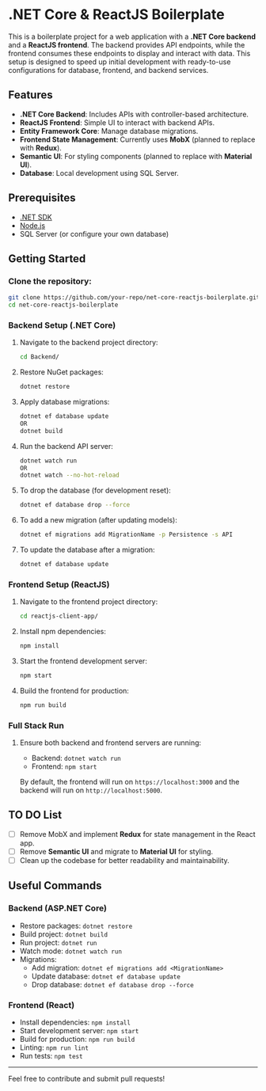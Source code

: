 
# .NET Core & ReactJS Boilerplate

This is a boilerplate project for a web application with a **.NET Core backend** and a **ReactJS frontend**. The backend provides API endpoints, while the frontend consumes these endpoints to display and interact with data. This setup is designed to speed up initial development with ready-to-use configurations for database, frontend, and backend services.

## Features

-   **.NET Core Backend**: Includes APIs with controller-based architecture.
-   **ReactJS Frontend**: Simple UI to interact with backend APIs.
-   **Entity Framework Core**: Manage database migrations.
-   **Frontend State Management**: Currently uses **MobX** (planned to replace with **Redux**).
-   **Semantic UI**: For styling components (planned to replace with **Material UI**).
-   **Database**: Local development using SQL Server.

## Prerequisites

-   [.NET SDK](https://dotnet.microsoft.com/download)
-   [Node.js](https://nodejs.org/en/download/)
-   SQL Server (or configure your own database)

## Getting Started

### Clone the repository:

```bash
git clone https://github.com/your-repo/net-core-reactjs-boilerplate.git
cd net-core-reactjs-boilerplate
```

### Backend Setup (.NET Core)

1. Navigate to the backend project directory:

    ```bash
    cd Backend/
    ```

2. Restore NuGet packages:

    ```bash
    dotnet restore
    ```

3. Apply database migrations:

    ```bash
    dotnet ef database update
    OR
    dotnet build
    ```

4. Run the backend API server:

    ```bash
    dotnet watch run
    OR
    dotnet watch --no-hot-reload
    ```

5. To drop the database (for development reset):

    ```bash
    dotnet ef database drop --force
    ```

6. To add a new migration (after updating models):

    ```bash
    dotnet ef migrations add MigrationName -p Persistence -s API
    ```

7. To update the database after a migration:
    ```bash
    dotnet ef database update
    ```

### Frontend Setup (ReactJS)

1. Navigate to the frontend project directory:

    ```bash
    cd reactjs-client-app/
    ```

2. Install npm dependencies:

    ```bash
    npm install
    ```

3. Start the frontend development server:

    ```bash
    npm start
    ```

4. Build the frontend for production:
    ```bash
    npm run build
    ```

### Full Stack Run

1. Ensure both backend and frontend servers are running:

    - Backend: `dotnet watch run`
    - Frontend: `npm start`

    By default, the frontend will run on `https://localhost:3000` and the backend will run on `http://localhost:5000`.

## TO DO List

-   [ ] Remove MobX and implement **Redux** for state management in the React app.
-   [ ] Remove **Semantic UI** and migrate to **Material UI** for styling.
-   [ ] Clean up the codebase for better readability and maintainability.

## Useful Commands

### Backend (ASP.NET Core)

-   Restore packages: `dotnet restore`
-   Build project: `dotnet build`
-   Run project: `dotnet run`
-   Watch mode: `dotnet watch run`
-   Migrations:
    -   Add migration: `dotnet ef migrations add <MigrationName>`
    -   Update database: `dotnet ef database update`
    -   Drop database: `dotnet ef database drop --force`

### Frontend (React)

-   Install dependencies: `npm install`
-   Start development server: `npm start`
-   Build for production: `npm run build`
-   Linting: `npm run lint`
-   Run tests: `npm test`

---

Feel free to contribute and submit pull requests!
